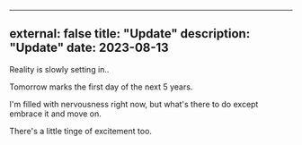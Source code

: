 ---
external: false
title: "Update"
description: "Update"
date: 2023-08-13
---
Reality is slowly setting in..

Tomorrow marks the first day of the next 5 years.

I'm filled with nervousness right now, but what's there to do except embrace it and move on.

There's a little tinge of excitement too. 